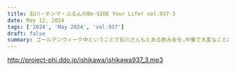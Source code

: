 ```yaml
---
title: 石川・ホンマ・ぶるんのBe-SIDE Your Life! vol.937-3
date: May 12, 2024
tags: ['2024', 'May 2024', 'vol.937']
draft: false
summary: ゴールデンウィーク中ということで石川さんもとある飲み会を…中華で大変なことになったそうです。
---
```


http://project-phi.ddo.jp/ishikawa/ishikawa937_3.mp3